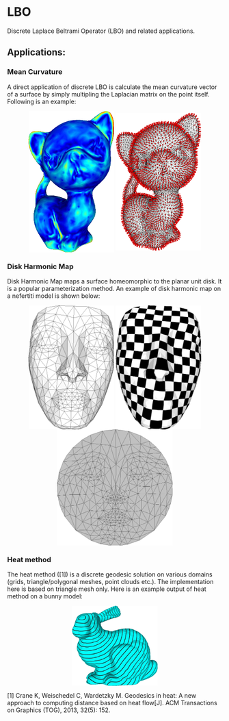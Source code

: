 # LBO
Discrete Laplace Beltrami Operator (LBO) and related applications.

## Applications:

### Mean Curvature
A direct application of discrete LBO is calculate the mean curvature vector of a surface by simply multipling the Laplacian matrix on the point itself. Following is an example:
<div align="center">
<img src="figures/curvature_value_crop.png" width="200" align="center"/>
<img src="figures/curvature_vector_crop.png" width="200" align="center"/>
</div>

### Disk Harmonic Map
Disk Harmonic Map maps a surface homeomorphic to the planar unit disk. It is a popular parameterization method. An example of disk harmonic map on a nefertiti model is shown below:
<div align="center">
<img src="figures/harmonic_map00_crop.png" width="200" align="center"/>
<img src="figures/harmonic_map01_crop.png" width="200" align="center"/>
<img src="figures/harmonic_map02_crop.png" width="270" align="center"/>
</div>

### Heat method
The heat method ([1]) is a discrete geodesic solution on various domains (grids, triangle/polygonal meshes, point clouds etc.). The implementation here is based on triangle mesh only. Here is an example output of heat method on a bunny model:
<div align="center">
<img src="figures/heat_method00_crop.png" width="200" align="center"/>
</div>

[1] Crane K, Weischedel C, Wardetzky M. Geodesics in heat: A new approach to computing distance based on heat flow[J]. ACM Transactions on Graphics (TOG), 2013, 32(5): 152.
